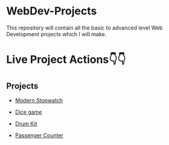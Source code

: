 # WebDev-Projects

This repository will contain all the basic to advanced level Web Development projects which I will make.

# Live Project Actions👇👇
## Projects

- <a href="https://modern-stopwatch-js.netlify.app/" alt="Stopwatch">Modern Stopwatch</a>

- <a href="https://diceegamejs.netlify.app/" alt="diceegame">Dice game</a>

- <a href="https://diceegamejs.netlify.app/" alt="diceegame">Drum Kit</a>

- <a href="https://passengercounts.netlify.app/" alt="Passenger Counter">Passenger Counter</a>
